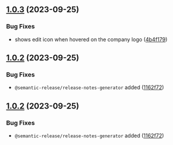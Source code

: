 ## [1.0.3](https://github.com/Kingkon963/bitjobs/compare/v1.0.2...v1.0.3) (2023-09-25)


### Bug Fixes

* shows edit icon when hovered on the company logo ([4b4f179](https://github.com/Kingkon963/bitjobs/commit/4b4f179cf950bc6395ffc7d427e4bb2762dee7b5))

## [1.0.2](https://github.com/Kingkon963/bitjobs/compare/v1.0.1...v1.0.2) (2023-09-25)


### Bug Fixes

* `@semantic-release/release-notes-generator` added ([1162f72](https://github.com/Kingkon963/bitjobs/commit/1162f729bc99bac774829c86bc8174c04f024131))

## [1.0.2](https://github.com/Kingkon963/bitjobs/compare/v1.0.1...v1.0.2) (2023-09-25)


### Bug Fixes

* `@semantic-release/release-notes-generator` added ([1162f72](https://github.com/Kingkon963/bitjobs/commit/1162f729bc99bac774829c86bc8174c04f024131))
